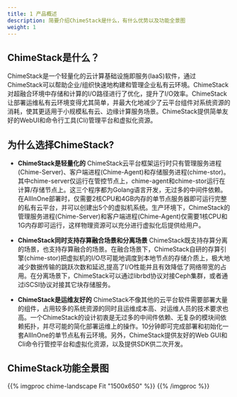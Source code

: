 ```yaml
---
title: 1 产品概述
description: 简要介绍ChimeStack是什么，有什么优势以及功能全景图
weight: 1
---
```


## ChimeStack是什么？

ChimeStack是一个轻量化的云计算基础设施即服务(IaaS)软件，通过ChimeStack可以帮助企业/组织快速地构建和管理企业私有云环境。ChimeStack对超融合环境中存储和计算的I/O路径进行了优化，提升了I/O效率。ChimeStack让部署运维私有云环境变得尤其简单，并最大化地减少了云平台组件对系统资源的消耗，使其更适用于小规模私有云、边缘计算服务场景。ChimeStack提供简单友好的WebUI和命令行工具(Cli)管理平台和虚拟化资源。 

## 为什么选择ChimeStack?

* **ChimeStack是轻量化的** ChimeStack云平台框架运行时只有管理服务进程(Chime-Server)、客户端进程(Chime-Agent)和存储服务进程(chime-stor)。其中chime-server仅运行在管控节点上，chime-agent和chime-stor运行在计算/存储节点上。这三个程序都为Golang语言开发，无过多的中间件依赖。在AllInOne部署时，仅需要2核CPU和4GB内存的单节点服务器即可运行完整的私有云平台，并可以创建出5个的虚拟机系统。生产环境下，ChimeStack的管理服务进程(Chime-Server)和客户端进程(Chime-Agent)仅需要1核CPU和1G内存即可运行，这样物理资源可以充分进行虚拟化后提供给用户。

* **ChimeStack同时支持存算融合场景和分离场景** ChimeStack既支持存算分离的场景，也支持存算融合的场景。在融合场景下，ChimeStack自研的存算引擎(chime-stor)把虚拟机的I/O尽可能地调度到本地节点的存储介质上，极大地减少数据传输的跳跃次数和延迟,提高了I/O性能并且有效降低了网络带宽的占用。在分离场景下，ChimeStack可以通过librbd协议对接Ceph集群，或者通过iSCSI协议对接其它块存储服务。  
  
* **ChimeStack是运维友好的** ChimeStack不像其他的云平台软件需要部署大量的组件，占用较多的系统资源的同时且运维成本高、对运维人员的技术要求也高。一个ChimeStack的设计初衷是无过多的中间件依赖、无复杂的模块间依赖拓扑，并尽可能的简化部署运维上的操作。10分钟即可完成部署和初始化一套AllInOne的单节点私有云环境。另外，ChimeStack提供友好的Web GUI和Cli命令行管控平台和虚拟化资源，以及提供SDK供二次开发。


## ChimeStack功能全景图
{{% imgproc chime-landscape Fit "1500x650" %}}
{{% /imgproc %}}


